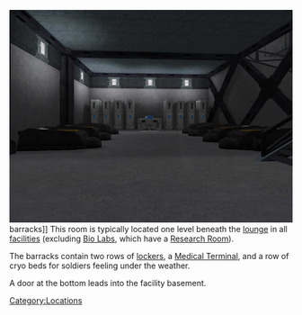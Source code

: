 ![](images/Barracksdownstairs.jpg "fig:Barracksdownstairs.jpg") barracks\]\]
This room is typically located one level beneath the
[lounge](lounge.md) in all [facilities](facilities.md)
(excluding [Bio Labs](Bio_Laboratory.md), which have a [Research
Room](Research_Room.md)).

The barracks contain two rows of [lockers](lockers.md), a
[Medical Terminal](Medical_Terminal.md), and a row of cryo beds
for soldiers feeling under the weather.

A door at the bottom leads into the facility basement.

[Category:Locations](Category:Locations.md)
